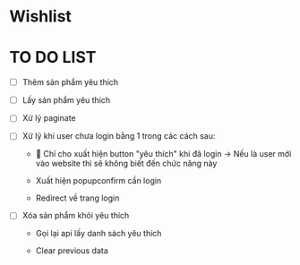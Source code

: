 # Wishlist

# TO DO LIST

- [ ] Thêm sản phẩm yêu thích

- [ ] Lấy sản phẩm yêu thích

- [ ] Xử lý paginate

- [ ] Xử lý khi user chưa login bằng 1 trong các cách sau:

    - 🚫 Chỉ cho xuất hiện button "yêu thích" khi đã login -> Nếu là user mới vào website thì sẽ không biết đến chức năng này

    - Xuất hiện popupconfirm cần login

    - Redirect về trang login

- [ ] Xóa sản phẩm khỏi yêu thích

    - Gọi lại api lấy danh sách yêu thích

    - Clear previous data